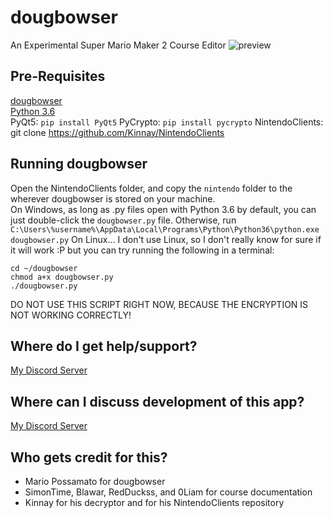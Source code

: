 # dougbowser
An Experimental Super Mario Maker 2 Course Editor
![preview](https://cdn.discordapp.com/attachments/615539739587772450/683362159949905920/unknown.png)

## Pre-Requisites
[dougbowser](https://github.com/MarioPossamato/DougBowser/archive/master.zip)  
[Python 3.6](https://www.python.org/downloads/release/python-360/)  
PyQt5: `pip install PyQt5`
PyCrypto: `pip install pycrypto`
NintendoClients: git clone https://github.com/Kinnay/NintendoClients

## Running dougbowser
Open the NintendoClients folder, and copy the `nintendo` folder to the wherever dougbowser is stored on your machine.  
On Windows, as long as .py files open with Python 3.6 by default, you can just double-click the `dougbowser.py` file.
Otherwise, run `C:\Users\%username%\AppData\Local\Programs\Python\Python36\python.exe dougbowser.py`
On Linux...  I don't use Linux, so I don't really know for sure if it will work :P but you can try running the following in a terminal:
```
cd ~/dougbowser
chmod a+x dougbowser.py
./dougbowser.py
```
DO NOT USE THIS SCRIPT RIGHT NOW, BECAUSE THE ENCRYPTION IS NOT WORKING CORRECTLY!

## Where do I get help/support?
[My Discord Server](https://discord.gg/8wx8uQF)

## Where can I discuss development of this app?
[My Discord Server](https://discord.gg/8wx8uQF)

## Who gets credit for this?
- Mario Possamato for dougbowser
- SimonTime, Blawar, RedDuckss, and 0Liam for course documentation
- Kinnay for his decryptor and for his NintendoClients repository
